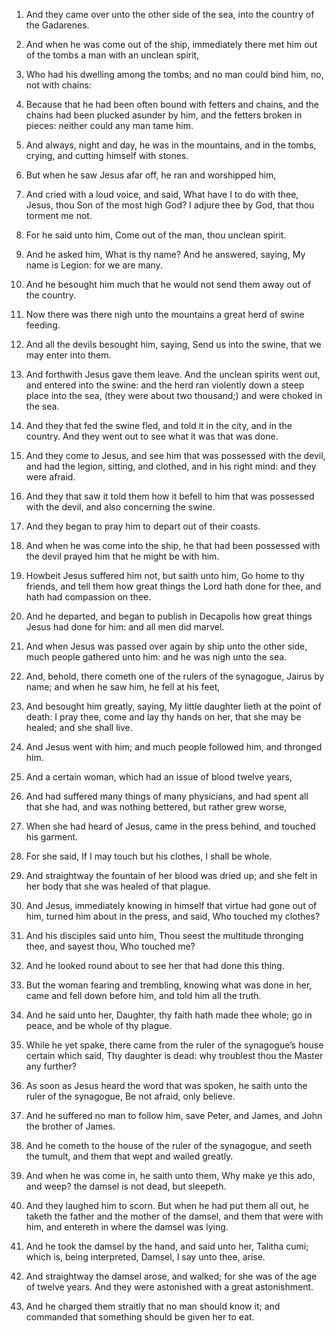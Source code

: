 1. And they came over unto the other side of the sea, into
the country of the Gadarenes.

2. And when he was come out of the ship, immediately there met him
out of the tombs a man with an unclean spirit,

3. Who had his
dwelling among the tombs; and no man could bind him, no, not with
chains:

4. Because that he had been often bound with fetters and
chains, and the chains had been plucked asunder by him, and the
fetters broken in pieces: neither could any man tame him.

5. And always, night and day, he was in the mountains, and in the
tombs, crying, and cutting himself with stones.

6. But when he saw Jesus afar off, he ran and worshipped him,

7. And
cried with a loud voice, and said, What have I to do with thee, Jesus,
thou Son of the most high God? I adjure thee by God, that thou torment
me not.

8. For he said unto him, Come out of the man, thou unclean spirit.

9. And he asked him, What is thy name? And he answered, saying, My
name is Legion: for we are many.

10. And he besought him much that he would not send them away out of
the country.

11. Now there was there nigh unto the mountains a great herd of swine
feeding.

12. And all the devils besought him, saying, Send us into the swine,
that we may enter into them.

13. And forthwith Jesus gave them leave. And the unclean spirits went
out, and entered into the swine: and the herd ran violently down a
steep place into the sea, (they were about two thousand;) and were
choked in the sea.

14. And they that fed the swine fled, and told it in the city, and in
the country. And they went out to see what it was that was done.

15. And they come to Jesus, and see him that was possessed with the
devil, and had the legion, sitting, and clothed, and in his right
mind: and they were afraid.

16. And they that saw it told them how it befell to him that was
possessed with the devil, and also concerning the swine.

17. And they began to pray him to depart out of their coasts.

18. And when he was come into the ship, he that had been possessed
with the devil prayed him that he might be with him.

19. Howbeit Jesus suffered him not, but saith unto him, Go home to
thy friends, and tell them how great things the Lord hath done for
thee, and hath had compassion on thee.

20. And he departed, and began to publish in Decapolis how great
things Jesus had done for him: and all men did marvel.

21. And when Jesus was passed over again by ship unto the other side,
much people gathered unto him: and he was nigh unto the sea.

22. And, behold, there cometh one of the rulers of the synagogue,
Jairus by name; and when he saw him, he fell at his feet,

23. And
besought him greatly, saying, My little daughter lieth at the point of
death: I pray thee, come and lay thy hands on her, that she may be
healed; and she shall live.

24. And Jesus went with him; and much people followed him, and
thronged him.

25. And a certain woman, which had an issue of blood twelve years,

26. And had suffered many things of many physicians, and had spent
all that she had, and was nothing bettered, but rather grew worse,

27. When she had heard of Jesus, came in the press behind, and
touched his garment.

28. For she said, If I may touch but his clothes, I shall be whole.

29. And straightway the fountain of her blood was dried up; and she
felt in her body that she was healed of that plague.

30. And Jesus, immediately knowing in himself that virtue had gone
out of him, turned him about in the press, and said, Who touched my
clothes?

31. And his disciples said unto him, Thou seest the
multitude thronging thee, and sayest thou, Who touched me?

32. And
he looked round about to see her that had done this thing.

33. But the woman fearing and trembling, knowing what was done in
her, came and fell down before him, and told him all the truth.

34. And he said unto her, Daughter, thy faith hath made thee whole;
go in peace, and be whole of thy plague.

35. While he yet spake, there came from the ruler of the synagogue’s
house certain which said, Thy daughter is dead: why troublest thou the
Master any further?

36. As soon as Jesus heard the word that was
spoken, he saith unto the ruler of the synagogue, Be not afraid, only
believe.

37. And he suffered no man to follow him, save Peter, and James, and
John the brother of James.

38. And he cometh to the house of the ruler of the synagogue, and
seeth the tumult, and them that wept and wailed greatly.

39. And when he was come in, he saith unto them, Why make ye this
ado, and weep? the damsel is not dead, but sleepeth.

40. And they laughed him to scorn. But when he had put them all out,
he taketh the father and the mother of the damsel, and them that were
with him, and entereth in where the damsel was lying.

41. And he took the damsel by the hand, and said unto her, Talitha
cumi; which is, being interpreted, Damsel, I say unto thee, arise.

42. And straightway the damsel arose, and walked; for she was of the
age of twelve years. And they were astonished with a great
astonishment.

43. And he charged them straitly that no man should know it; and
commanded that something should be given her to eat.